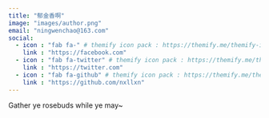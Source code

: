 ```yaml
---
title: "郁金香啊"
image: "images/author.png"
email: "ningwenchao@163.com"
social:
  - icon : "fab fa-" # themify icon pack : https://themify.me/themify-icons
    link : "https://facebook.com"
  - icon : "fab fa-twitter" # themify icon pack : https://themify.me/themify-icons
    link : "https://twitter.com"
  - icon : "fab fa-github" # themify icon pack : https://themify.me/themify-icons
    link : "https://github.com/nxllxn"
---
```


Gather ye rosebuds while ye may~ 